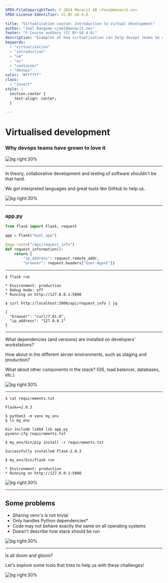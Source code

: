 ```yaml
---
SPDX-FileCopyrightText: © 2024 Menacit AB <foss@menacit.se>
SPDX-License-Identifier: CC-BY-SA-4.0

title: "Virtualisation course: Introduction to virtual development"
author: "Joel Rangsmo <joel@menacit.se>"
footer: "© Course authors (CC BY-SA 4.0)"
description: "Examples of how virtualisation can help devops teams be more effective"
keywords:
  - "virtualisation"
  - "introduction"
  - "vm"
  - "os"
  - "container"
  - "devops"
color: "#ffffff"
class:
  - "invert"
style: |
  section.center {
    text-align: center;
  }

---
```

<!-- _footer: "%ATTRIBUTION_PREFIX% Pelle Sten (CC BY 2.0)" -->
# Virtualised development
### Why devops teams have grown to love it

![bg right:30%](images/22-abandoned_office.jpg)

<!--
- We've touched on this, especially related virtual appliances

- Let's dig a bit deeper to understand what the problem really is
-->

---
<!-- _footer: "%ATTRIBUTION_PREFIX% Martin Fisch (CC BY 2.0)" -->
In theory, collaborative development and
testing of software shouldn't be that hard.  

We got interpreted languages and
great tools like GitHub to help us.

![bg right:30%](images/22-bees.jpg)

---
### app.py
```python
from flask import Flask, request

app = Flask("kool_app")

@app.route("/api/request_info")
def request_information():
    return {
        "ip_address": request.remote_addr,
        "browser": request.headers["User-Agent"]}
```

---
```
$ flask run

* Environment: production
* Debug mode: off
* Running on http://127.0.0.1:5000
```

```
$ curl http://localhost:5000/api/request_info | jq

{
  "browser": "curl/7.81.0",
  "ip_address": "127.0.0.1"
}
```

---
<!-- _footer: "%ATTRIBUTION_PREFIX% Scott Skippy (CC BY-SA 2.0)" -->
What dependencies (and versions) are
installed on developers' workstations?  
  
How about in the different server environments,
such as staging and production?
  
What about other components in the stack?
(OS, load balancer, databases, etc.)

![bg right:30%](images/22-dice.jpg)

---
<!-- _footer: "%ATTRIBUTION_PREFIX% Qubodup (CC BY 2.0)" -->
```
$ cat requirements.txt

Flask==2.0.3
```

```
$ python3 -m venv my_env
$ ls my_env

bin include lib64 lib app.py
pyvenv.cfg requirements.txt

$ my_env/bin/pip install -r requirements.txt

Successfully installed Flask-2.0.3

$ my_env/bin/flask run

* Environment: production
* Running on http://127.0.0.1:5000
```

![bg right:30%](images/22-glitch_globe.jpg)

---
<!-- _footer: "%ATTRIBUTION_PREFIX% Martin Fisch (CC BY 2.0)" -->
## Some problems
- Sharing venv's is not trivial
- Only handles Python dependencies\*
- Code may not behave exactly the same on all operating systems
- Doesn't describe how stack should be run

![bg right:30%](images/22-albatross.jpg)

---
<!-- _footer: "%ATTRIBUTION_PREFIX% Pelle Sten (CC BY 2.0)" -->
Is all doom and gloom?  

Let's explore some tools that tries
to help us with these challenges!

![bg right:30%](images/22-abandoned_office.jpg)
